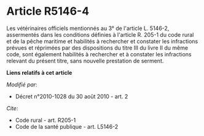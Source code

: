 # Article R5146-4

Les vétérinaires officiels mentionnés au 3° de l'article L. 5146-2, assermentés dans les conditions définies à l'article R.
205-1 du code rural et de la pêche maritime et habilités à rechercher et constater les infractions prévues et réprimées par
des dispositions du titre III du livre II du même code, sont également habilités à rechercher et à constater les infractions
relevant du présent titre, sans nouvelle prestation de serment.

**Liens relatifs à cet article**

_Modifié par_:

  - Décret n°2010-1028 du 30 août 2010 - art. 2

_Cite_:

  - Code rural - art. R205-1
  - Code de la santé publique - art. L5146-2
